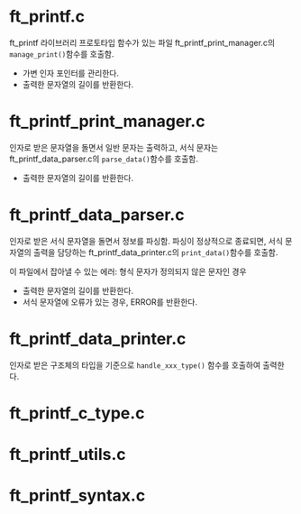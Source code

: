 # ft_printf.c
ft_printf 라이브러리 프로토타입 함수가 있는 파일
ft_printf_print_manager.c의 `manage_print()`함수를 호출함.

* 가변 인자 포인터를 관리한다.
* 출력한 문자열의 길이를 반환한다.

# ft_printf_print_manager.c
인자로 받은 문자열을 돌면서 일반 문자는 출력하고, 서식 문자는
ft_printf_data_parser.c의 `parse_data()`함수를 호출함.

* 출력한 문자열의 길이를 반환한다.

# ft_printf_data_parser.c
인자로 받은 서식 문자열을 돌면서 정보를 파싱함. 파싱이 정상적으로 종료되면, 서식 문자열의 출력을 담당하는 ft_printf_data_printer.c의 `print_data()`함수를 호출함.

이 파일에서 잡아낼 수 있는 에러: 형식 문자가 정의되지 않은 문자인 경우

* 출력한 문자열의 길이를 반환한다.
* 서식 문자열에 오류가 있는 경우, ERROR를 반환한다.

# ft_printf_data_printer.c
인자로 받은 구조체의 타입을 기준으로 `handle_xxx_type()` 함수를 호출하여 출력한다.

# ft_printf_c_type.c


# ft_printf_utils.c

# ft_printf_syntax.c